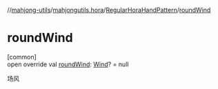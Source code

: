//[mahjong-utils](../../../index.md)/[mahjongutils.hora](../index.md)/[RegularHoraHandPattern](index.md)/[roundWind](round-wind.md)

# roundWind

[common]\
open override val [roundWind](round-wind.md): [Wind](../../mahjongutils.models/-wind/index.md)? = null

场风
